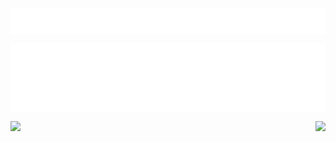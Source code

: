 <p style="text-align: center">
<img align="center" src="https://github.com/DoubleBobCat/DoubleBobCat/blob/main/src/img/my_saying.svg"/>
</p>

<p style="text-align: center">
<img align="center" src="https://github.com/DoubleBobCat/DoubleBobCat/blob/main/src/img/description.svg"/>
</p>

<p style="text-align: center">
<img align="left" src="https://github-readme-stats.vercel.app/api?username=DoubleBobCat&show_icons=true&icon_color=57cc8a&text_color=e6edf3&bg_color=242930&hide_title=true&border_color=0000&count_private=true"/>
<img align="right" src="https://github-readme-stats.vercel.app/api/top-langs/?username=DoubleBobCat&layout=compact&border_color=0000&text_color=e6edf3&bg_color=242930"/>
</p>
